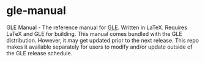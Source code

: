 # gle-manual

GLE Manual - The reference manual for [GLE](https://github.com/vlabella/gle).  Written in LaTeX.  Requires LaTeX and GLE for building.  This manual comes bundled with the GLE distribution. However, it may get updated prior to the next release. This repo makes it available separately for users to modify and/or update outside of the GLE release schedule.

